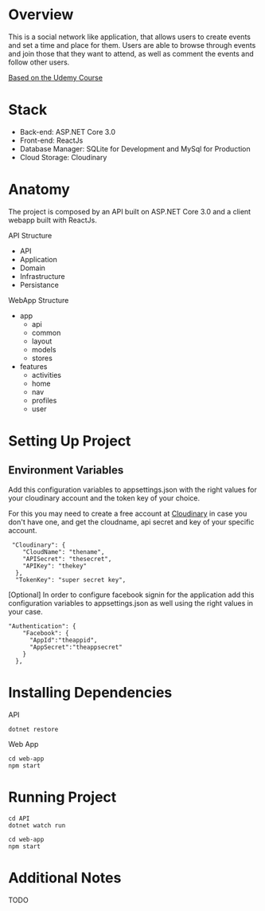 # Overview

This is a social network like application, that allows users to create events and set a time and place for them. Users are able to browse through events and join those that they want to attend, as well as comment the events and follow other users.

[Based on the Udemy Course](https://www.udemy.com/course/complete-guide-to-building-an-app-with-net-core-and-react/)

# Stack
- Back-end: ASP.NET Core 3.0
- Front-end: ReactJs
- Database Manager: SQLite for Development and MySql for Production
- Cloud Storage: Cloudinary

# Anatomy

The project is composed by an API built on ASP.NET Core 3.0 and a client webapp built with ReactJs.

API Structure
- API
- Application
- Domain
- Infrastructure
- Persistance


WebApp Structure
- app
  - api
  - common
  - layout
  - models
  - stores
- features
  - activities
  - home
  - nav
  - profiles
  - user

# Setting Up Project
## Environment Variables

Add this configuration variables to appsettings.json with the right values for your cloudinary account and the token key of your choice.

For this you may need to create a free account at [Cloudinary](https://cloudinary.com) in case you don't have one, and get the cloudname, api secret and key of your specific account.

```
 "Cloudinary": {
    "CloudName": "thename",
    "APISecret": "thesecret",
    "APIKey": "thekey"
  },
  "TokenKey": "super secret key",
```

[Optional]
In order to configure facebook signin for the application add this configuration variables to appsettings.json as well using the right values in your case.

```
"Authentication": {
    "Facebook": {
      "AppId":"theappid",
      "AppSecret":"theappsecret"
    }
  },
```

# Installing Dependencies

API
```
dotnet restore
```
Web App
```
cd web-app
npm start
```

# Running Project

```
cd API
dotnet watch run
```

```
cd web-app
npm start
```

# Additional Notes
TODO
